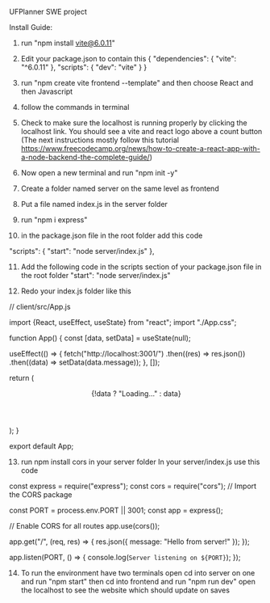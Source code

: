 UFPlanner SWE project

Install Guide:
1. run "npm install vite@6.0.11"
2. Edit your package.json to contain this
{
  "dependencies": {
    "vite": "^6.0.11"
  },
  "scripts": {
  "dev": "vite"
}
}

3. run "npm create vite frontend --template" and then choose React and then Javascript
4. follow the commands in terminal
5. Check to make sure the localhost is running properly by clicking the localhost link. You should see a vite and react logo above a count button
(The next instructions mostly follow this tutorial https://www.freecodecamp.org/news/how-to-create-a-react-app-with-a-node-backend-the-complete-guide/)
6. Now open a new terminal and run "npm init -y"
7. Create a folder named server on the same level as frontend
8. Put a file named index.js in the server folder
9. run "npm i express"
10. in the package.json file in the root folder add this code

"scripts": {
  "start": "node server/index.js"
},

11. Add the following code in the scripts section of your package.json file in the root folder
"start": "node server/index.js"

12. Redo your index.js folder like this

// client/src/App.js

import {React, useEffect, useState} from "react";
import "./App.css";

function App() {
  const [data, setData] = useState(null);

  useEffect(() => {
    fetch("http://localhost:3001/")
      .then((res) => res.json())
      .then((data) => setData(data.message));
  }, []);

  return (
    <div className="App">
      <header className="App-header">
        <p>{!data ? "Loading..." : data}</p>
      </header>
    </div>
  );
}

export default App;

13. run npm install cors in your server folder
In your server/index.js use this code

const express = require("express");
const cors = require("cors"); // Import the CORS package

const PORT = process.env.PORT || 3001;
const app = express();

// Enable CORS for all routes
app.use(cors());

app.get("/", (req, res) => {
  res.json({ message: "Hello from server!" });
});

app.listen(PORT, () => {
  console.log(`Server listening on ${PORT}`);
});

14. To run the environment have two terminals open
cd into server on one and run "npm start"
then cd into frontend and run "npm run dev" 
open the localhost to see the website which should update on saves
